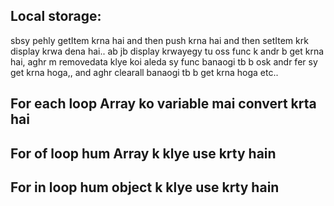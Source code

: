 ## Local storage:

sbsy pehly getItem krna hai and then push krna hai and then setItem krk display krwa dena hai..
ab jb display krwayegy tu oss func k andr b get krna hai, aghr m removedata klye koi aleda sy func banaogi 
tb b osk andr fer sy get krna hoga,, and aghr clearall banaogi tb b get krna hoga etc..

## For each loop Array ko variable mai convert krta hai
## For of loop hum Array k klye use krty hain
## For in loop hum object k klye use krty hain